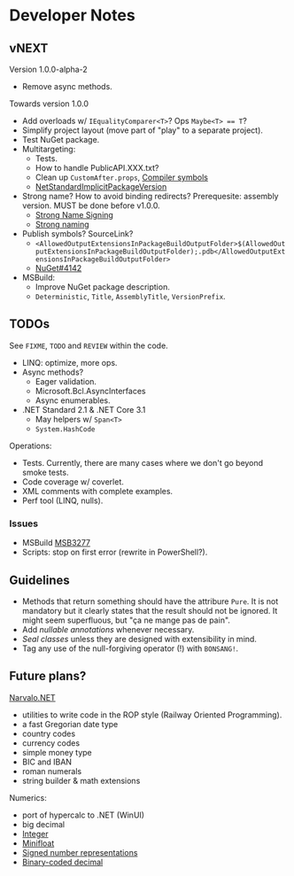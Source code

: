 # Developer Notes

vNEXT
-----

Version 1.0.0-alpha-2
- Remove async methods.

Towards version 1.0.0
- Add overloads w/ `IEqualityComparer<T>`? Ops `Maybe<T> == T`?
- Simplify project layout (move part of "play" to a separate project).
- Test NuGet package.
- Multitargeting:
  * Tests.
  * How to handle PublicAPI.XXX.txt?
  * Clean up `CustomAfter.props`, [Compiler symbols](https://docs.microsoft.com/en-us/dotnet/core/tutorials/libraries)
  * [NetStandardImplicitPackageVersion](https://docs.microsoft.com/en-us/dotnet/core/packages)
- Strong name? How to avoid binding redirects? Prerequesite: assembly version.
  MUST be done before v1.0.0.
  * [Strong Name Signing](https://github.com/dotnet/runtime/blob/master/docs/project/strong-name-signing.md)
  * [Strong naming](https://docs.microsoft.com/en-gb/dotnet/standard/library-guidance/strong-naming)
- Publish symbols? SourceLink?
  * `<AllowedOutputExtensionsInPackageBuildOutputFolder>$(AllowedOutputExtensionsInPackageBuildOutputFolder);.pdb</AllowedOutputExtensionsInPackageBuildOutputFolder>`
  * [NuGet#4142](https://github.com/NuGet/Home/issues/4142)
- MSBuild:
  * Improve NuGet package description.
  * `Deterministic`, `Title`, `AssemblyTitle`, `VersionPrefix`.

TODOs
-----

See `FIXME`, `TODO` and `REVIEW` within the code.
- LINQ: optimize, more ops.
- Async methods?
  * Eager validation.
  * Microsoft.Bcl.AsyncInterfaces
  * Async enumerables.
- .NET Standard 2.1 & .NET Core 3.1
  * May helpers w/ `Span<T>`
  * `System.HashCode`

Operations:
- Tests. Currently, there are many cases where we don't go beyond smoke tests.
- Code coverage w/ coverlet.
- XML comments with complete examples.
- Perf tool (LINQ, nulls).

### Issues

- MSBuild [MSB3277](https://github.com/microsoft/msbuild/issues/608)
- Scripts: stop on first error (rewrite in PowerShell?).

Guidelines
----------

- Methods that return something should have the attribure `Pure`. It is not
  mandatory but it clearly states that the result should not be ignored.
  It might seem superfluous, but "ça ne mange pas de pain".
- Add _nullable annotations_ whenever necessary.
- _Seal classes_ unless they are designed with extensibility in mind.
- Tag any use of the null-forgiving operator (!) with `BONSANG!`.

Future plans?
-------------

[Narvalo.NET](https://github.com/chtoucas/Narvalo.NET)
- utilities to write code in the ROP style (Railway Oriented Programming).
- a fast Gregorian date type
- country codes
- currency codes
- simple money type
- BIC and IBAN
- roman numerals
- string builder & math extensions

Numerics:
- port of hypercalc to .NET (WinUI)
- big decimal
- [Integer](https://en.wikipedia.org/wiki/Integer_(computer_science))
- [Minifloat](https://en.wikipedia.org/wiki/Minifloat)
- [Signed number representations](https://en.wikipedia.org/wiki/Signed_number_representations)
- [Binary-coded decimal](https://en.wikipedia.org/wiki/Binary-coded_decimal)
